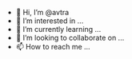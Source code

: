 - 👋 Hi, I’m @avtra
- 👀 I’m interested in ...
- 🌱 I’m currently learning ...
- 💞️ I’m looking to collaborate on ...
- 📫 How to reach me ...

<!---
avtra/avtra is a ✨ special ✨ repository because its `README.md` (this file) appears on your GitHub profile.
You can click the Preview link to take a look at your changes.
--->

